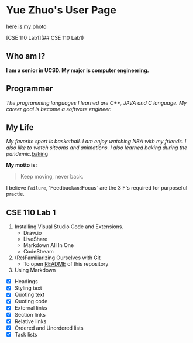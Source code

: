 # Yue Zhuo's User Page
[here is my photo](https://raw.githubusercontent.com/y1zhuo/CSE110/main/picture/YueZhuo.jpg)

[CSE 110 Lab1](## CSE 110 Lab1)

## Who am I?
**I am a senior in UCSD. My major is computer engineering.**

## Programmer
*The programming languages I learned are C++, JAVA and C language. My career goal is become a software engineer.*

## My Life
*My favorite sport is basketball. I am enjoy watching NBA with my friends. I also like to watch sitcoms and animations. I also learned baking during the pandemic.*[baking](https://raw.githubusercontent.com/y1zhuo/CSE110/main/picture/baking.jpg)

**My motto is:**
> Keep moving, never back.

I believe `Failure`, 'Feedback` and `Focus` are the 3 F's required for purposeful practie.

## CSE 110 Lab 1
1. Installing Visual Studio Code and Extensions.
   - Draw.io 
   - LiveShare
   - Markdown All In One
   - CodeStream
2. (Re)Familiarizing Ourselves with Git
   - To open [README](README.md) of this repository 
4. Using Markdown
  - [x] Headings
  - [x] Styling text
  - [x] Quoting text
  - [x] Quoting code
  - [x] External links
  - [x] Section links
  - [x] Relative links
  - [x] Ordered and Unordered lists
  - [x] Task lists
